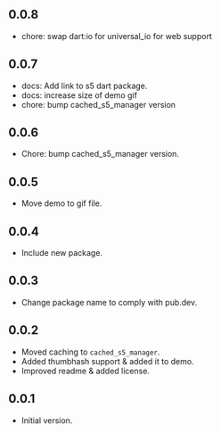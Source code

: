 ## 0.0.8

- chore: swap dart:io for universal_io for web support

## 0.0.7

- docs: Add link to s5 dart package.
- docs: increase size of demo gif
- chore: bump cached_s5_manager version

## 0.0.6

- Chore: bump cached_s5_manager version.

## 0.0.5

- Move demo to gif file.

## 0.0.4

- Include new package.

## 0.0.3

- Change package name to comply with pub.dev.

## 0.0.2

- Moved caching to `cached_s5_manager`.
- Added thumbhash support & added it to demo.
- Improved readme & added license.

## 0.0.1

- Initial version.
